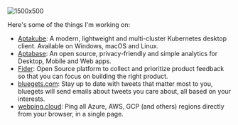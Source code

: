![1500x500](https://github.com/goenning/goenning/assets/94755/4ee1bc88-85c0-49c0-9215-266f48dbca4e)

Here's some of the things I'm working on:

- [Aptakube](https://aptakube.com): A modern, lightweight and multi-cluster Kubernetes desktop client. Available on Windows, macOS and Linux.
- [Aptabase](https://aptabase.com): An open source, privacy-friendly and simple analytics for Desktop, Mobile and Web apps.
- [Fider](https://fider.io): Open Source platform to collect and prioritize product feedback so that you can focus on building the right product.
- [bluegets.com](https://bluegets.com): Stay up to date with tweets that matter most to you, bluegets will send emails about tweets you care about, all based on your interests.
- [webping.cloud](https://webping.cloud): Ping all Azure, AWS, GCP (and others) regions directly from your browser, in a single page.
